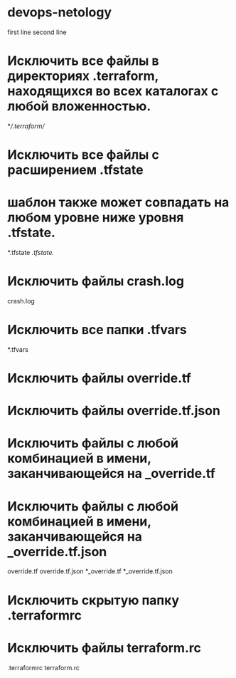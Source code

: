 # devops-netology
first line
second line

# Исключить все файлы в директориях .terraform, находящихся во всех каталогах с любой вложенностью.
**/.terraform/*

# Исключить все файлы с расширением .tfstate
# шаблон также может совпадать на любом уровне ниже уровня .tfstate.
*.tfstate
*.tfstate.*

# Исключить файлы crash.log
crash.log

# Исключить все папки .tfvars
*.tfvars

# Исключить файлы override.tf
# Исключить файлы override.tf.json
# Исключить файлы с любой комбинацией в имени, заканчивающейся на _override.tf
# Исключить файлы с любой комбинацией в имени, заканчивающейся на _override.tf.json
override.tf
override.tf.json
*_override.tf
*_override.tf.json

# Исключить скрытую папку .terraformrc
# Исключить файлы terraform.rc
.terraformrc
terraform.rc

